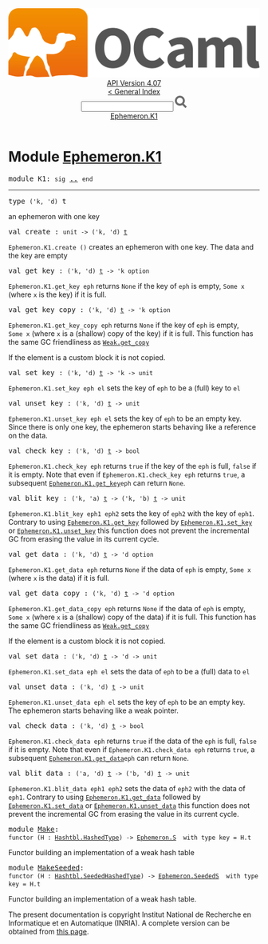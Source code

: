 <!-- ((! set title API !)) ((! set documentation !)) ((! set api !)) ((! set nobreadcrumb !)) -->
<div class="api"><header><nav class="toc brand"><a class="brand" href="https://ocaml.org/"><img src="colour-logo-gray.svg" class="svg" alt="OCaml"></a></nav><nav class="toc"><div class="toc_version"><a href="/docs" id="version-select">API Version 4.07</a></div><a href="index.html">&lt; General Index</a><div class="api_search"><input type="text" name="apisearch" id="api_search" oninput="mySearch(false);" onkeypress="this.oninput();" onclick="this.oninput();" onpaste="this.oninput();">
<img src="search_icon.svg" alt="Search" class="svg" onclick="mySearch(false)"></div>
<div id="search_results"></div><div class="toc_title"><a href="#top">Ephemeron.K1</a></div><ul></ul></nav></header>

<h1>Module <a href="type_Ephemeron.K1.html">Ephemeron.K1</a></h1>

<pre><span id="MODULEK1"><span class="keyword">module</span> K1</span>: <code class="code"><span class="keyword">sig</span></code> <a href="Ephemeron.K1.html">..</a> <code class="code"><span class="keyword">end</span></code></pre><hr width="100%">

<pre><span id="TYPEt"><span class="keyword">type</span> <code class="type">('k, 'd)</code> t</span> </pre>
<div class="info ">
<div class="info-desc">
<p>an ephemeron with one key</p>
</div>
</div>


<pre><span id="VALcreate"><span class="keyword">val</span> create</span> : <code class="type">unit -&gt; ('k, 'd) <a href="Ephemeron.K1.html#TYPEt">t</a></code></pre><div class="info ">
<div class="info-desc">
<p><code class="code"><span class="constructor">Ephemeron</span>.<span class="constructor">K1</span>.create&nbsp;()</code> creates an ephemeron with one key. The
      data and the key are empty</p>
</div>
</div>

<pre><span id="VALget_key"><span class="keyword">val</span> get_key</span> : <code class="type">('k, 'd) <a href="Ephemeron.K1.html#TYPEt">t</a> -&gt; 'k option</code></pre><div class="info ">
<div class="info-desc">
<p><code class="code"><span class="constructor">Ephemeron</span>.<span class="constructor">K1</span>.get_key&nbsp;eph</code> returns <code class="code"><span class="constructor">None</span></code> if the key of <code class="code">eph</code> is
      empty, <code class="code"><span class="constructor">Some</span>&nbsp;x</code> (where <code class="code">x</code> is the key) if it is full.</p>
</div>
</div>

<pre><span id="VALget_key_copy"><span class="keyword">val</span> get_key_copy</span> : <code class="type">('k, 'd) <a href="Ephemeron.K1.html#TYPEt">t</a> -&gt; 'k option</code></pre><div class="info ">
<div class="info-desc">
<p><code class="code"><span class="constructor">Ephemeron</span>.<span class="constructor">K1</span>.get_key_copy&nbsp;eph</code> returns <code class="code"><span class="constructor">None</span></code> if the key of <code class="code">eph</code> is
      empty, <code class="code"><span class="constructor">Some</span>&nbsp;x</code> (where <code class="code">x</code> is a (shallow) copy of the key) if
      it is full. This function has the same GC friendliness as <a href="Weak.html#VALget_copy"><code class="code"><span class="constructor">Weak</span>.get_copy</code></a></p>

<p>If the element is a custom block it is not copied.</p>
</div>
</div>

<pre><span id="VALset_key"><span class="keyword">val</span> set_key</span> : <code class="type">('k, 'd) <a href="Ephemeron.K1.html#TYPEt">t</a> -&gt; 'k -&gt; unit</code></pre><div class="info ">
<div class="info-desc">
<p><code class="code"><span class="constructor">Ephemeron</span>.<span class="constructor">K1</span>.set_key&nbsp;eph&nbsp;el</code> sets the key of <code class="code">eph</code> to be a
      (full) key to <code class="code">el</code></p>
</div>
</div>

<pre><span id="VALunset_key"><span class="keyword">val</span> unset_key</span> : <code class="type">('k, 'd) <a href="Ephemeron.K1.html#TYPEt">t</a> -&gt; unit</code></pre><div class="info ">
<div class="info-desc">
<p><code class="code"><span class="constructor">Ephemeron</span>.<span class="constructor">K1</span>.unset_key&nbsp;eph&nbsp;el</code> sets the key of <code class="code">eph</code> to be an
      empty key. Since there is only one key, the ephemeron starts
      behaving like a reference on the data.</p>
</div>
</div>

<pre><span id="VALcheck_key"><span class="keyword">val</span> check_key</span> : <code class="type">('k, 'd) <a href="Ephemeron.K1.html#TYPEt">t</a> -&gt; bool</code></pre><div class="info ">
<div class="info-desc">
<p><code class="code"><span class="constructor">Ephemeron</span>.<span class="constructor">K1</span>.check_key&nbsp;eph</code> returns <code class="code"><span class="keyword">true</span></code> if the key of the <code class="code">eph</code>
      is full, <code class="code"><span class="keyword">false</span></code> if it is empty. Note that even if
      <code class="code"><span class="constructor">Ephemeron</span>.<span class="constructor">K1</span>.check_key&nbsp;eph</code> returns <code class="code"><span class="keyword">true</span></code>, a subsequent
      <a href="Ephemeron.K1.html#VALget_key"><code class="code"><span class="constructor">Ephemeron</span>.<span class="constructor">K1</span>.get_key</code></a><code class="code">eph</code> can return <code class="code"><span class="constructor">None</span></code>.</p>
</div>
</div>

<pre><span id="VALblit_key"><span class="keyword">val</span> blit_key</span> : <code class="type">('k, 'a) <a href="Ephemeron.K1.html#TYPEt">t</a> -&gt; ('k, 'b) <a href="Ephemeron.K1.html#TYPEt">t</a> -&gt; unit</code></pre><div class="info ">
<div class="info-desc">
<p><code class="code"><span class="constructor">Ephemeron</span>.<span class="constructor">K1</span>.blit_key&nbsp;eph1&nbsp;eph2</code> sets the key of <code class="code">eph2</code> with
      the key of <code class="code">eph1</code>. Contrary to using <a href="Ephemeron.K1.html#VALget_key"><code class="code"><span class="constructor">Ephemeron</span>.<span class="constructor">K1</span>.get_key</code></a>
      followed by <a href="Ephemeron.K1.html#VALset_key"><code class="code"><span class="constructor">Ephemeron</span>.<span class="constructor">K1</span>.set_key</code></a> or <a href="Ephemeron.K1.html#VALunset_key"><code class="code"><span class="constructor">Ephemeron</span>.<span class="constructor">K1</span>.unset_key</code></a>
      this function does not prevent the incremental GC from erasing
      the value in its current cycle.</p>
</div>
</div>

<pre><span id="VALget_data"><span class="keyword">val</span> get_data</span> : <code class="type">('k, 'd) <a href="Ephemeron.K1.html#TYPEt">t</a> -&gt; 'd option</code></pre><div class="info ">
<div class="info-desc">
<p><code class="code"><span class="constructor">Ephemeron</span>.<span class="constructor">K1</span>.get_data&nbsp;eph</code> returns <code class="code"><span class="constructor">None</span></code> if the data of <code class="code">eph</code> is
      empty, <code class="code"><span class="constructor">Some</span>&nbsp;x</code> (where <code class="code">x</code> is the data) if it is full.</p>
</div>
</div>

<pre><span id="VALget_data_copy"><span class="keyword">val</span> get_data_copy</span> : <code class="type">('k, 'd) <a href="Ephemeron.K1.html#TYPEt">t</a> -&gt; 'd option</code></pre><div class="info ">
<div class="info-desc">
<p><code class="code"><span class="constructor">Ephemeron</span>.<span class="constructor">K1</span>.get_data_copy&nbsp;eph</code> returns <code class="code"><span class="constructor">None</span></code> if the data of <code class="code">eph</code> is
      empty, <code class="code"><span class="constructor">Some</span>&nbsp;x</code> (where <code class="code">x</code> is a (shallow) copy of the data) if
      it is full. This function has the same GC friendliness as <a href="Weak.html#VALget_copy"><code class="code"><span class="constructor">Weak</span>.get_copy</code></a></p>

<p>If the element is a custom block it is not copied.</p>
</div>
</div>

<pre><span id="VALset_data"><span class="keyword">val</span> set_data</span> : <code class="type">('k, 'd) <a href="Ephemeron.K1.html#TYPEt">t</a> -&gt; 'd -&gt; unit</code></pre><div class="info ">
<div class="info-desc">
<p><code class="code"><span class="constructor">Ephemeron</span>.<span class="constructor">K1</span>.set_data&nbsp;eph&nbsp;el</code> sets the data of <code class="code">eph</code> to be a
      (full) data to <code class="code">el</code></p>
</div>
</div>

<pre><span id="VALunset_data"><span class="keyword">val</span> unset_data</span> : <code class="type">('k, 'd) <a href="Ephemeron.K1.html#TYPEt">t</a> -&gt; unit</code></pre><div class="info ">
<div class="info-desc">
<p><code class="code"><span class="constructor">Ephemeron</span>.<span class="constructor">K1</span>.unset_data&nbsp;eph&nbsp;el</code> sets the key of <code class="code">eph</code> to be an
      empty key. The ephemeron starts behaving like a weak pointer.</p>
</div>
</div>

<pre><span id="VALcheck_data"><span class="keyword">val</span> check_data</span> : <code class="type">('k, 'd) <a href="Ephemeron.K1.html#TYPEt">t</a> -&gt; bool</code></pre><div class="info ">
<div class="info-desc">
<p><code class="code"><span class="constructor">Ephemeron</span>.<span class="constructor">K1</span>.check_data&nbsp;eph</code> returns <code class="code"><span class="keyword">true</span></code> if the data of the <code class="code">eph</code>
      is full, <code class="code"><span class="keyword">false</span></code> if it is empty. Note that even if
      <code class="code"><span class="constructor">Ephemeron</span>.<span class="constructor">K1</span>.check_data&nbsp;eph</code> returns <code class="code"><span class="keyword">true</span></code>, a subsequent
      <a href="Ephemeron.K1.html#VALget_data"><code class="code"><span class="constructor">Ephemeron</span>.<span class="constructor">K1</span>.get_data</code></a><code class="code">eph</code> can return <code class="code"><span class="constructor">None</span></code>.</p>
</div>
</div>

<pre><span id="VALblit_data"><span class="keyword">val</span> blit_data</span> : <code class="type">('a, 'd) <a href="Ephemeron.K1.html#TYPEt">t</a> -&gt; ('b, 'd) <a href="Ephemeron.K1.html#TYPEt">t</a> -&gt; unit</code></pre><div class="info ">
<div class="info-desc">
<p><code class="code"><span class="constructor">Ephemeron</span>.<span class="constructor">K1</span>.blit_data&nbsp;eph1&nbsp;eph2</code> sets the data of <code class="code">eph2</code> with
      the data of <code class="code">eph1</code>. Contrary to using <a href="Ephemeron.K1.html#VALget_data"><code class="code"><span class="constructor">Ephemeron</span>.<span class="constructor">K1</span>.get_data</code></a>
      followed by <a href="Ephemeron.K1.html#VALset_data"><code class="code"><span class="constructor">Ephemeron</span>.<span class="constructor">K1</span>.set_data</code></a> or <a href="Ephemeron.K1.html#VALunset_data"><code class="code"><span class="constructor">Ephemeron</span>.<span class="constructor">K1</span>.unset_data</code></a>
      this function does not prevent the incremental GC from erasing
      the value in its current cycle.</p>
</div>
</div>

<pre><span id="MODULEMake"><span class="keyword">module</span> <a href="Ephemeron.K1.Make.html">Make</a></span>: <div class="sig_block"><code class="code"><span class="keyword">functor</span>&nbsp;(</code><code class="code"><span class="constructor">H</span></code><code class="code">&nbsp;:&nbsp;</code><code class="type"><a href="Hashtbl.HashedType.html">Hashtbl.HashedType</a></code><code class="code">)&nbsp;<span class="keywordsign">-&gt;</span>&nbsp;</code><code class="type"><a href="Ephemeron.S.html">Ephemeron.S</a></code><code class="type">  with type key = H.t</code></div></pre><div class="info">
<p>Functor building an implementation of a weak hash table</p>

</div>

<pre><span id="MODULEMakeSeeded"><span class="keyword">module</span> <a href="Ephemeron.K1.MakeSeeded.html">MakeSeeded</a></span>: <div class="sig_block"><code class="code"><span class="keyword">functor</span>&nbsp;(</code><code class="code"><span class="constructor">H</span></code><code class="code">&nbsp;:&nbsp;</code><code class="type"><a href="Hashtbl.SeededHashedType.html">Hashtbl.SeededHashedType</a></code><code class="code">)&nbsp;<span class="keywordsign">-&gt;</span>&nbsp;</code><code class="type"><a href="Ephemeron.SeededS.html">Ephemeron.SeededS</a></code><code class="type">  with type key = H.t</code></div></pre><div class="info">
<p>Functor building an implementation of a weak hash table.</p>

</div>

<div class="copyright">The present documentation is copyright Institut National de Recherche en Informatique et en Automatique (INRIA). A complete version can be obtained from <a href="http://caml.inria.fr/pub/docs/manual-ocaml/">this page</a>.</div></div>
